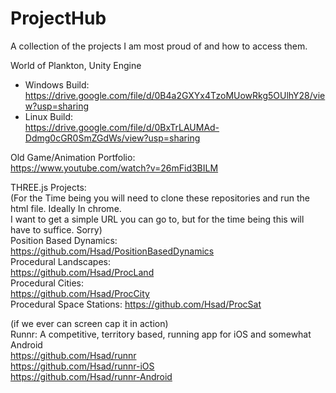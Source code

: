 # ProjectHub
A collection of the projects I am most proud of and how to access them.


World of Plankton, Unity Engine  
 * Windows Build:  
https://drive.google.com/file/d/0B4a2GXYx4TzoMUowRkg5OUlhY28/view?usp=sharing  
 * Linux Build:  
https://drive.google.com/file/d/0BxTrLAUMAd-Ddmg0cGR0SmZGdWs/view?usp=sharing  
  
Old Game/Animation Portfolio:  
https://www.youtube.com/watch?v=26mFid3BILM

THREE.js Projects:  
(For the Time being you will need to clone these repositories and run the html file.  Ideally In chrome.  
I want to get a simple URL you can go to, but for the time being this will have to suffice.  Sorry)  
Position Based Dynamics:  
https://github.com/Hsad/PositionBasedDynamics  
Procedural Landscapes:  
https://github.com/Hsad/ProcLand  
Procedural Cities:  
https://github.com/Hsad/ProcCity  
Procedural Space Stations:
https://github.com/Hsad/ProcSat  

(if we ever can screen cap it in action)  
Runnr: A competitive, territory based, running app for iOS and somewhat Android  
https://github.com/Hsad/runnr  
https://github.com/Hsad/runnr-iOS  
https://github.com/Hsad/runnr-Android  

